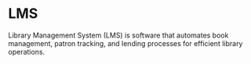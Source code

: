 # LMS
Library Management System (LMS) is software that automates book management, patron tracking, and lending processes for efficient library operations.

